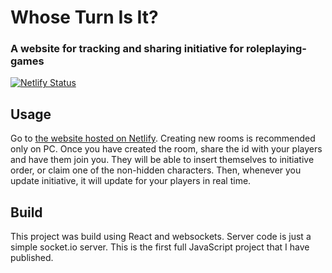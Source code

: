 # Whose Turn Is It?

### A website for tracking and sharing initiative for roleplaying-games

[![Netlify Status](https://api.netlify.com/api/v1/badges/4a007582-9abc-4642-a215-5dbd263c0ce4/deploy-status)](https://app.netlify.com/sites/whoseturn/deploys)

## Usage
Go to [the website hosted on Netlify](https://whoseturn.netlify.app). Creating new rooms is recommended only on PC.
Once you have created the room, share the id with your players and have them join you. They will be able to insert themselves to initiative order, or claim
one of the non-hidden characters. Then, whenever you update initiative, it will update for your players in real time.

## Build
This project was build using React and websockets. Server code is just a simple socket.io server. This is the first full JavaScript project that I have published.
